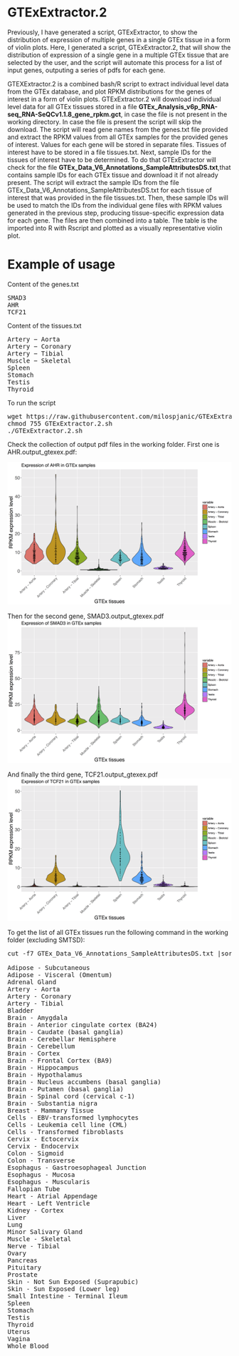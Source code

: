 # GTExExtractor.2

Previously, I have generated a script, GTExExtractor, to show the distribution of expression of multiple genes in a single GTEx tissue in a form of violin plots. Here, I generated a script, GTExExtractor.2, that will show the distribution of expression of a single gene in a multiple GTEx tissue that are selected by the user, and the script will automate this process for a list of input genes, outputing a series of pdfs for each gene.

GTEXExtractor.2 is a combined bash/R script to extract individual level data from the GTEx database, and plot RPKM distributions for the genes of interest in a form of violin plots. GTExExtractor.2 will download individual level data for all GTEx tissues stored in a file **GTEx_Analysis_v6p_RNA-seq_RNA-SeQCv1.1.8_gene_rpkm.gct**, in case the file is not present in the working directory. In case the file is present the script will skip the download. The script will read gene names from the genes.txt file provided and extract the RPKM values from all GTEx samples for the provided genes of interest. Values for each gene will be stored in separate files. Tissues of interest have to be stored in a file tissues.txt. Next, sample IDs for the tissues of interest have to be determined. To do that GTExExtractor will check for the file **GTEx_Data_V6_Annotations_SampleAttributesDS.txt**,that contains sample IDs for each GTEx tissue and download it if not already present. The script will extract the sample IDs from the file GTEx_Data_V6_Annotations_SampleAttributesDS.txt for each tissue of interest that was provided in the file tissues.txt. Then, these sample IDs will be used to match the IDs from the individual gene files with RPKM values generated in the previous step, producing tissue-specific expression data for each gene. The files are then combined into a table. The table is the imported into R with Rscript and plotted as a visually representative violin plot.


# Example of usage

Content of the genes.txt

<pre>
SMAD3
AHR
TCF21
</pre>

Content of the tissues.txt
<pre>
Artery − Aorta
Artery − Coronary
Artery − Tibial
Muscle − Skeletal
Spleen
Stomach
Testis
Thyroid
</pre>

To run the script 

<pre>
wget https://raw.githubusercontent.com/milospjanic/GTExExtractor.2/master/GTExExtractor.2.sh
chmod 755 GTExExtractor.2.sh
./GTExExtractor.2.sh
</pre>

Check the collection of output pdf files in the working folder. First one is AHR.output_gtexex.pdf:

![alt text](https://github.com/milospjanic/GTExExtractor.2/blob/master/AHR.output_gtexex.2.png)

Then for the second gene, SMAD3.output_gtexex.pdf
![alt text](https://github.com/milospjanic/GTExExtractor.2/blob/master/SMAD3.output_gtexex.2.png)

And finally the third gene, TCF21.output_gtexex.pdf
![alt text](https://github.com/milospjanic/GTExExtractor.2/blob/master/TCF21.output_gtexex.2.png)


To get the list of all GTEx tissues run the following command in the working folder (excluding SMTSD):
<pre>
cut -f7 GTEx_Data_V6_Annotations_SampleAttributesDS.txt |sort |uniq

Adipose - Subcutaneous
Adipose - Visceral (Omentum)
Adrenal Gland
Artery - Aorta
Artery - Coronary
Artery - Tibial
Bladder
Brain - Amygdala
Brain - Anterior cingulate cortex (BA24)
Brain - Caudate (basal ganglia)
Brain - Cerebellar Hemisphere
Brain - Cerebellum
Brain - Cortex
Brain - Frontal Cortex (BA9)
Brain - Hippocampus
Brain - Hypothalamus
Brain - Nucleus accumbens (basal ganglia)
Brain - Putamen (basal ganglia)
Brain - Spinal cord (cervical c-1)
Brain - Substantia nigra
Breast - Mammary Tissue
Cells - EBV-transformed lymphocytes
Cells - Leukemia cell line (CML)
Cells - Transformed fibroblasts
Cervix - Ectocervix
Cervix - Endocervix
Colon - Sigmoid
Colon - Transverse
Esophagus - Gastroesophageal Junction
Esophagus - Mucosa
Esophagus - Muscularis
Fallopian Tube
Heart - Atrial Appendage
Heart - Left Ventricle
Kidney - Cortex
Liver
Lung
Minor Salivary Gland
Muscle - Skeletal
Nerve - Tibial
Ovary
Pancreas
Pituitary
Prostate
Skin - Not Sun Exposed (Suprapubic)
Skin - Sun Exposed (Lower leg)
Small Intestine - Terminal Ileum
Spleen
Stomach
Testis
Thyroid
Uterus
Vagina
Whole Blood

</pre>
